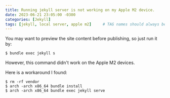 ```yaml
---
title: Running jekyll server is not working on my Apple M2 device.
date: 2023-06-21 23:05:00 -0300
categories: [Jekyll]
tags: [jekyll, local server, apple m2]     # TAG names should always be lowercase
---
```


You may want to preview the site content before publishing, so just run it by:

```shell
$ bundle exec jekyll s
```

However, this command didn't work on the Apple M2 devices.

Here is a workaround I found:

```shell
$ rm -rf vendor
$ arch -arch x86_64 bundle install
$ arch -arch x86_64 bundle exec jekyll serve
```
